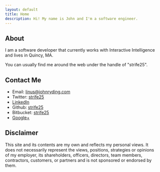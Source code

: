 ```yaml
---
layout: default
title: Home
description: Hi! My name is John and I'm a software engineer.
---
```


## About

I am a software developer that currently works with Interactive Intelligence and lives in Quincy, MA.

You can usually find me around the web under the handle of "strife25".

## Contact Me

* Email: <linus@johnryding.com>
* Twitter: <a rel="me" href="http://www.twitter.com/strife25">strife25</a>
* <a rel="me" href="http://www.linkedin.com/in/johnryding">LinkedIn</a>
* Github: <a rel="me" href="https://github.com/strife25">strife25</a>
* Bitbucket: <a rel="me" href="https://bitbucket.org/strife25">strife25</a>
* <a rel="me" href="https://plus.google.com/100076290615789859058/about">Google+</a>

## Disclaimer

This site and its contents are my own and reflects my personal views. It does not necessarily represent the views, positions, strategies or opinions of my employer, its shareholders, officers, directors, team members, contractors, customers, or partners and is not sponsored or endorsed by them.
